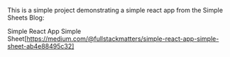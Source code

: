This is a simple project demonstrating a simple react app from the Simple Sheets Blog:

Simple React App Simple Sheet[https://medium.com/@fullstackmatters/simple-react-app-simple-sheet-ab4e88495c32]
